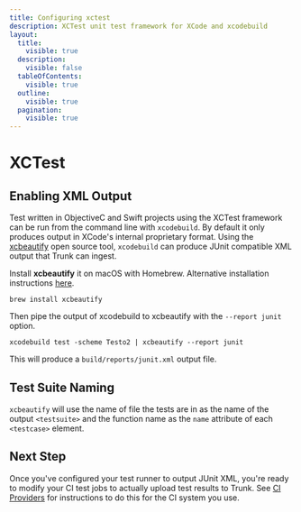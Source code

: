 ```yaml
---
title: Configuring xctest
description: XCTest unit test framework for XCode and xcodebuild
layout:
  title:
    visible: true
  description:
    visible: false
  tableOfContents:
    visible: true
  outline:
    visible: true
  pagination:
    visible: true
---
```


# XCTest

## Enabling XML Output

Test written in ObjectiveC and Swift projects using the XCTest framework can be run from the command line with `xcodebuild`. By default it only produces output in XCode's internal proprietary format. Using the [xcbeautify](https://github.com/cpisciotta/xcbeautify) open source tool, `xcodebuild` can produce JUnit compatible XML output that Trunk can ingest.

Install **xcbeautify** it on macOS with Homebrew. Alternative installation instructions [here](https://github.com/cpisciotta/xcbeautify?tab=readme-ov-file#installation).

```shell
brew install xcbeautify
```

Then pipe the output of xcodebuild to xcbeautify with the `--report junit` option.

```shell
xcodebuild test -scheme Testo2 | xcbeautify --report junit 
```

This will produce a `build/reports/junit.xml` output file.

## Test Suite Naming

`xcbeautify` will use the name of file the tests are in as the name of the output `<testsuite>` and the function name as the `name` attribute of each `<testcase>` element.

## Next Step

Once you've configured your test runner to output JUnit XML, you're ready to modify your CI test jobs to actually upload test results to Trunk. See [CI Providers](../ci-providers/) for instructions to do this for the CI system you use.
